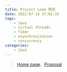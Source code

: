 ```yaml
---
title: Project Loom 预览
date: 2022-07-14 17:02:15
tags:
    - Java
    - virtual threads
    - fiber
    - asynchronization
    - concurrency
categories:
    - Java
---
```

> [Home page](https://openjdk.org/projects/loom/)、[Proposal](http://cr.openjdk.java.net/~rpressler/loom/Loom-Proposal.html)

